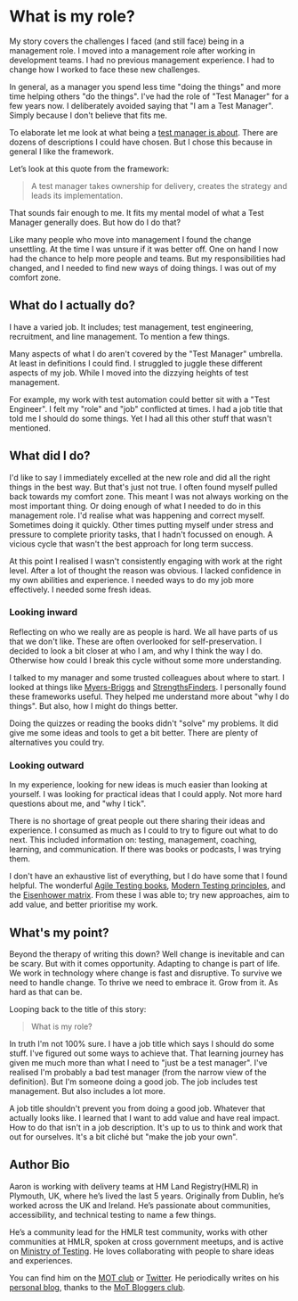 # What is my role?

My story covers the challenges I faced (and still face) being in a management role. I moved into a management role after working in development teams. I had no previous management experience. I had to change how I worked to face these new challenges.

In general, as a manager you spend less time "doing the things" and more time helping others "do the things". I've had the role of "Test Manager" for a few years now. I deliberately avoided saying that "I am a Test Manager". Simply because I don't believe that fits me.

To elaborate let me look at what being a [test manager is about](https://www.gov.uk/guidance/test-manager). There are dozens of descriptions I could have chosen. But I chose this because in general I like the framework.

Let’s look at this quote from the framework:
> A test manager takes ownership for delivery, creates the strategy and leads its implementation.

That sounds fair enough to me. It fits my mental model of what a Test Manager generally does. But how do I do that?

Like many people who move into management I found the change unsettling. At the time I was unsure if it was better off. One on hand I now had the chance to help more people and teams. But my responsibilities had changed, and I needed to find new ways of doing things. I was out of my comfort zone.

## What do I actually do?

I have a varied job. It includes; test management, test engineering, recruitment, and line management. To mention a few things.

Many aspects of what I do aren't covered by the "Test Manager" umbrella. At least in definitions I could find. I struggled to juggle these different aspects of my job. While I moved into the dizzying heights of test management.

For example, my work with test automation could better sit with a "Test Engineer". I felt my "role" and "job" conflicted at times. I had a job title that told me I should do some things. Yet I had all this other stuff that wasn't mentioned.

## What did I do?

I'd like to say I immediately excelled at the new role and did all the right things in the best way. But that's just not true. I often found myself pulled back towards my comfort zone. This meant I was not always working on the most important thing. Or doing enough of what I needed to do in this management role. I'd realise what was happening and correct myself. Sometimes doing it quickly. Other times putting myself under stress and pressure to complete priority tasks, that I hadn't focussed on enough. A vicious cycle that wasn't the best approach for long term success.

At this point I realised I wasn't consistently engaging with work at the right level. After a lot of thought the reason was obvious. I lacked confidence in my own abilities and experience. I needed ways to do my job more effectively. I needed some fresh ideas.

### Looking inward

Reflecting on who we really are as people is hard. We all have parts of us that we don't like. These are often overlooked for self-preservation. I decided to look a bit closer at who I am, and why I think the way I do. Otherwise how could I break this cycle without some more understanding.

I talked to my manager and some trusted colleagues about where to start. I looked at things like [Myers-Briggs](https://www.myersbriggs.org/) and [StrengthsFinders](https://www.gallup.com/cliftonstrengths/en/home.aspx). I personally found these frameworks useful. They helped me understand more about "why I do things". But also, how I might do things better.

Doing the quizzes or reading the books didn't "solve" my problems. It did give me some ideas and tools to get a bit better. There are plenty of alternatives you could try.

### Looking outward 

In my experience, looking for new ideas is much easier than looking at yourself. I was looking for practical ideas that I could apply. Not more hard questions about me, and "why I tick".

There is no shortage of great people out there sharing their ideas and experience. I consumed as much as I could to try to figure out what to do next. This included information on: testing, management, coaching, learning, and communication. If there was books or podcasts, I was trying them.

I don't have an exhaustive list of everything, but I do have some that I found helpful. The wonderful [Agile Testing books](https://agiletester.ca/), [Modern Testing principles](https://moderntesting.org/), and the [Eisenhower matrix](https://www.eisenhower.me/eisenhower-matrix/). From these I was able to; try new approaches, aim to add value, and better prioritise my work.

## What's my point?

Beyond the therapy of writing this down? Well change is inevitable and can be scary. But with it comes opportunity. Adapting to change is part of life. We work in technology where change is fast and disruptive. To survive we need to handle change. To thrive we need to embrace it. Grow from it. As hard as that can be.

Looping back to the title of this story:
> What is my role?

In truth I'm not 100% sure. I have a job title which says I should do some stuff. I've figured out some ways to achieve that. That learning journey has given me much more than what I need to "just be a test manager". I've realised I'm probably a bad test manager (from the narrow view of the definition). But I'm someone doing a good job. The job includes test management. But also includes a lot more.

A job title shouldn't prevent you from doing a good job. Whatever that actually looks like. I learned that I want to add value and have real impact. How to do that isn't in a job description. It's up to us to think and work that out for ourselves. It's a bit cliché but "make the job your own". 

## Author Bio
Aaron is working with delivery teams at HM Land Registry(HMLR) in Plymouth, UK, where he’s lived the last 5 years. Originally from Dublin, he’s worked across the UK and Ireland. He’s passionate about communities, accessibility, and technical testing to name a few things. 

He’s a community lead for the HMLR test community, works with other communities at HMLR, spoken at cross government meetups, and is active on [Ministry of Testing]( https://club.ministryoftesting.com). He loves collaborating with people to share ideas and experiences. 

You can find him on the [MOT club](https://club.ministryoftesting.com/u/azza554/) or [Twitter](https://twitter.com/flynnbops). He periodically writes on his [personal blog](https://flynnbops.github.io/), thanks to the [MoT Bloggers club](https://club.ministryoftesting.com/c/sharing-lounge/bloggers-club/63).
